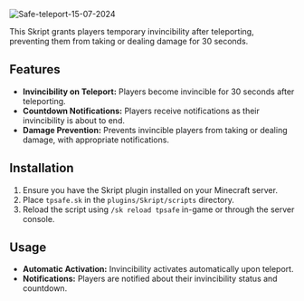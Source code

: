 ![Safe-teleport-15-07-2024](https://github.com/user-attachments/assets/e252eb70-76dd-47ee-9237-30c5c691022a)


This Skript grants players temporary invincibility after teleporting, preventing them from taking or dealing damage for 30 seconds. 

## Features

- **Invincibility on Teleport:** Players become invincible for 30 seconds after teleporting.
- **Countdown Notifications:** Players receive notifications as their invincibility is about to end.
- **Damage Prevention:** Prevents invincible players from taking or dealing damage, with appropriate notifications.

## Installation

1. Ensure you have the Skript plugin installed on your Minecraft server.
2. Place `tpsafe.sk` in the `plugins/Skript/scripts` directory.
3. Reload the script using `/sk reload tpsafe` in-game or through the server console.

## Usage

- **Automatic Activation:** Invincibility activates automatically upon teleport.
- **Notifications:** Players are notified about their invincibility status and countdown.
